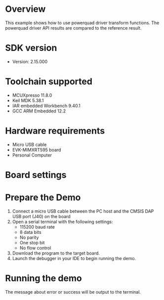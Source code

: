 Overview
========
This example shows how to use powerquad driver transform functions.
The powerquad driver API results are compared to the reference result.

SDK version
===========
- Version: 2.15.000

Toolchain supported
===================
- MCUXpresso  11.8.0
- Keil MDK  5.38.1
- IAR embedded Workbench  9.40.1
- GCC ARM Embedded  12.2

Hardware requirements
=====================
- Micro USB cable
- EVK-MIMXRT595 board
- Personal Computer

Board settings
==============


Prepare the Demo
================
1.  Connect a micro USB cable between the PC host and the CMSIS DAP USB port (J40) on the board
2.  Open a serial terminal with the following settings:
    - 115200 baud rate
    - 8 data bits
    - No parity
    - One stop bit
    - No flow control
3.  Download the program to the target board.
4.  Launch the debugger in your IDE to begin running the demo.

Running the demo
================
The message about error or success will be output to the terminal.
